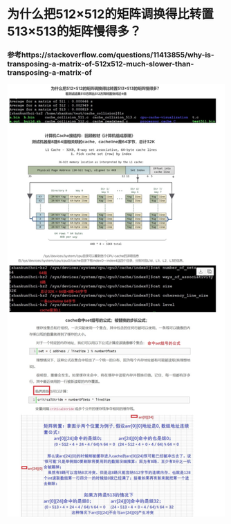 #     为什么把512×512的矩阵调换得比转置513×513的矩阵慢得多？
### 参考https://stackoverflow.com/questions/11413855/why-is-transposing-a-matrix-of-512x512-much-slower-than-transposing-a-matrix-of

![image](https://github.com/wangshankun/rcnn-optimize/blob/master/cache_collision/readme.jpg)
